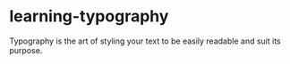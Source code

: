 # learning-typography
Typography is the art of styling your text to be easily readable and suit its purpose.
